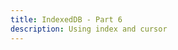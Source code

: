```yaml
---
title: IndexedDB - Part 6
description: Using index and cursor
---
```


<section-cover part-number="6" description="Using index and cursor" />